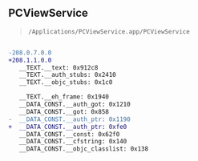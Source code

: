## PCViewService

> `/Applications/PCViewService.app/PCViewService`

```diff

-208.0.7.0.0
+208.1.1.0.0
   __TEXT.__text: 0x912c8
   __TEXT.__auth_stubs: 0x2410
   __TEXT.__objc_stubs: 0x1c0

   __TEXT.__eh_frame: 0x1940
   __DATA_CONST.__auth_got: 0x1210
   __DATA_CONST.__got: 0x858
-  __DATA_CONST.__auth_ptr: 0x1190
+  __DATA_CONST.__auth_ptr: 0xfe0
   __DATA_CONST.__const: 0x62f0
   __DATA_CONST.__cfstring: 0x140
   __DATA_CONST.__objc_classlist: 0x138

```
